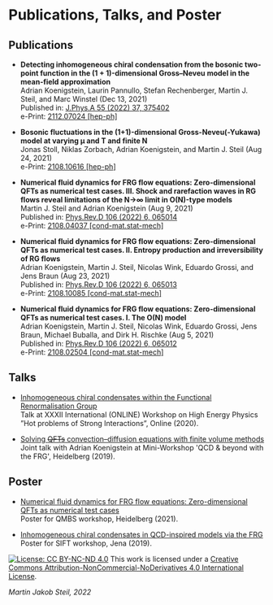 # Publications, Talks, and Poster

## Publications

* **Detecting inhomogeneous chiral condensation from the bosonic two-point function in the (1 + 1)-dimensional Gross–Neveu model in the mean-field approximation**<br/>
Adrian Koenigstein, Laurin Pannullo, Stefan Rechenberger, Martin J. Steil, and Marc Winstel (Dec 13, 2021)<br/>
Published in: [J.Phys.A 55 (2022) 37, 375402](https://doi.org/10.1088/1751-8121/ac820a)<br/>
e-Print: [2112.07024 [hep-ph]](https://arxiv.org/abs/2112.07024)

* **Bosonic fluctuations in the (1+1)-dimensional Gross-Neveu(-Yukawa) model at varying μ and T and finite N**<br/>
Jonas Stoll, Niklas Zorbach, Adrian Koenigstein, and Martin J. Steil (Aug 24, 2021)<br/>
e-Print: [2108.10616 [hep-ph]](https://arxiv.org/abs/2108.10616)

* **Numerical fluid dynamics for FRG flow equations: Zero-dimensional QFTs as numerical test cases. III. Shock and rarefaction waves in RG flows reveal limitations of the N→∞ limit in O(N)-type models**<br/>
Martin J. Steil and Adrian Koenigstein (Aug 9, 2021)<br/>
Published in: [Phys.Rev.D 106 (2022) 6, 065014](https://doi.org/10.1103/PhysRevD.106.065014)<br/>
e-Print: [2108.04037 [cond-mat.stat-mech]](https://arxiv.org/abs/2108.04037)

* **Numerical fluid dynamics for FRG flow equations: Zero-dimensional QFTs as numerical test cases. II. Entropy production and irreversibility of RG flows**<br/>
Adrian Koenigstein, Martin J. Steil, Nicolas Wink, Eduardo Grossi, and Jens Braun (Aug 23, 2021)<br/>
Published in: [Phys.Rev.D 106 (2022) 6, 065013](https://doi.org/10.1103/PhysRevD.106.065013)<br/>
e-Print: [2108.10085 [cond-mat.stat-mech]](https://arxiv.org/abs/2108.10085)

* **Numerical fluid dynamics for FRG flow equations: Zero-dimensional QFTs as numerical test cases. I. The O(N) model**<br/>
Adrian Koenigstein, Martin J. Steil, Nicolas Wink, Eduardo Grossi, Jens Braun,  Michael Buballa, and Dirk H. Rischke (Aug 5, 2021)<br/>
Published in: [Phys.Rev.D 106 (2022) 6, 065012](https://doi.org/10.1103/PhysRevD.106.065012)<br/>
e-Print: [2108.02504 [cond-mat.stat-mech]](https://arxiv.org/abs/2108.02504)

## Talks

* [Inhomogeneous chiral condensates within the Functional Renormalisation Group](../talks/20201111_HPSI_handout.pdf)<br/>
Talk at XXXII International (ONLINE) Workshop on High Energy Physics ”Hot problems of Strong Interactions”, Online (2020).

* [Solving ~~QFTs~~ convection–diffusion equations with finite volume methods](../talks/20190717-KT-Heidelberg_handout.pdf)<br/>
Joint talk with Adrian Koenigstein at Mini-Workshop 'QCD & beyond with the FRG', Heidelberg (2019).

## Poster

* [Numerical fluid dynamics for FRG flow equations: Zero-dimensional QFTs as numerical test cases](../poster/20210715-QMBS_Workshop_Heidelberg.pdf)<br/>
Poster for QMBS workshop, Heidelberg (2021).

* [Inhomogeneous chiral condensates in QCD-inspired models via the FRG](../poster/20191105-SIFT_Workshop_Jena.pdf)<br/>
Poster for SIFT workshop, Jena (2019).

[![License: CC BY-NC-ND 4.0](https://i.creativecommons.org/l/by-nc-nd/4.0/80x15.png)](http://creativecommons.org/licenses/by-nc-nd/4.0/)
This work is licensed under a [Creative Commons Attribution-NonCommercial-NoDerivatives 4.0 International License](http://creativecommons.org/licenses/by-nc-nd/4.0/).

<i>Martin Jakob Steil, 2022</i>
